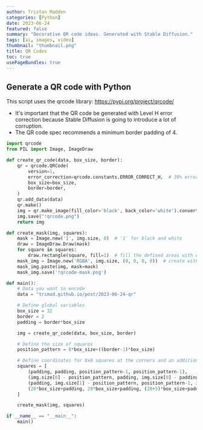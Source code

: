 ```yaml
---
author: Tristan Madden
categories: [Python]
date: 2023-06-24
featured: false
summary: "Decorative QR code ideas. Generated with Stable Diffusion."
tags: [ai, images, video]
thumbnail: "thumbnail.png"
title: QR Codes
toc: true
usePageBundles: true
---
```


## Generate a QR code with Python

This script uses the qrcode library: https://pypi.org/project/qrcode/

* It's important that the QR code be generated with Level H error correction because Stable Diffusion is going to introduce a lot of corruption.
* The QR code spec recommends a minimum border padding of 4.

```Python
import qrcode
from PIL import Image, ImageDraw

def create_qr_code(data, box_size, border):
    qr = qrcode.QRCode(
        version=1,
        error_correction=qrcode.constants.ERROR_CORRECT_H,  # 30% error correction
        box_size=box_size,
        border=border,
    )
    qr.add_data(data)
    qr.make()
    img = qr.make_image(fill_color='black', back_color='white').convert('RGBA')
    img.save("!qrcode.png")
    return img

def create_mask(img, squares):
    mask = Image.new('1', img.size, 0)  # '1' for black and white
    draw = ImageDraw.Draw(mask)
    for square in squares:
        draw.rectangle(square, fill=1)  # fill the defined areas with white
    mask_img = Image.new('RGBA', img.size, (0, 0, 0, 0))  # create with full transparency
    mask_img.paste(img, mask=mask)
    mask_img.save('!qrcode-mask.png')

def main():
    # Data you want to encode
    data = "trimad.github.io/post/2023-06-24-qr"

    # Define global variables
    box_size = 32
    border = 2
    padding = border*box_size

    img = create_qr_code(data, box_size, border)

    # Define the size of squares
    position_pattern = 8*box_size+((border-1)*box_size)

    # Define coordinates for 8x8 squares at the corners and an additional 5x5 square
    squares = [
        (padding, padding, position_pattern-1, position_pattern-1), 
        (img.size[0] - position_pattern, padding, img.size[0] - padding-1, position_pattern-1), 
        (padding, img.size[1] - position_pattern, position_pattern-1, img.size[1] - padding-1),
        (28*box_size+padding, 28*box_size+padding, (28+5)*box_size+padding-1, (28+5)*box_size+padding-1)
    ]

    create_mask(img, squares)

if __name__ == "__main__":
    main()

```